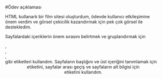 #Ödev açıklaması

HTML kullanark bir film sitesi oluşturdum, ödevde kullanıcı etkileşimine önem verdim ve görsel çekicilik kazandırmak için pek çok görsel ile destekledim.

Sayfalardaki içeriklerin önem sırasını belirtmek ve gruplandırmak için <main>,<aside>,<section>,<div> gibi etiketleri kullandım. Sayfaların başlığını ve üst içeriğini tanımlamak için <header> etiketini, sayfalar arası geçiş ve sayfaların alt bilgisi için <footer> etiketini kullandım.

